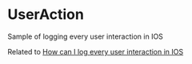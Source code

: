 # UserAction

Sample of logging every user interaction in IOS

Related to [How can I log every user interaction in IOS][1]

[1]: https://stackoverflow.com/questions/47238366/how-can-i-log-every-user-interaction-in-ios/47247813#47247813
